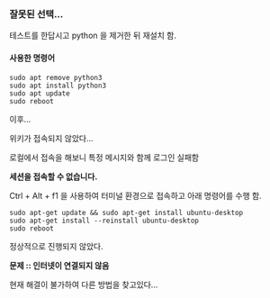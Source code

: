 ### 잘못된 선택...

테스트를 한답시고 python 을 제거한 뒤 재설치 함.


#### 사용한 명령어
```
sudo apt remove python3
sudo apt install python3
sudo apt update
sudo reboot
```

이후...

위키가 접속되지 않았다...

로컬에서 접속을 해보니 특정 메시지와 함께 로그인 실패함

**세션을 접속할 수 없습니다.**

Ctrl + Alt + f1 을 사용하여 터미널 환경으로 접속하고 아래 명령어를 수행 함.

```
sudo apt-get update && sudo apt-get install ubuntu-desktop
sudo apt-get install --reinstall ubuntu-desktop
sudo reboot
```

정상적으로 진행되지 않았다.

**문제 :: 인터넷이 연결되지 않음**

현재 해결이 불가하여 다른 방법을 찾고있다...
